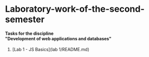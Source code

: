 # Laboratory-work-of-the-second-semester
#### Tasks for the discipline<br>"Development of web applications and databases"

1. [Lab 1 - JS Basics](lab 1/README.md)
